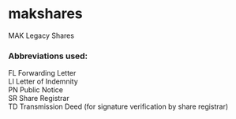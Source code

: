 # makshares
MAK Legacy Shares

### Abbreviations used:  
FL	Forwarding Letter  
LI	Letter of Indemnity  
PN	Public Notice  
SR	Share Registrar  
TD	Transmission Deed (for signature verification by share registrar)  

